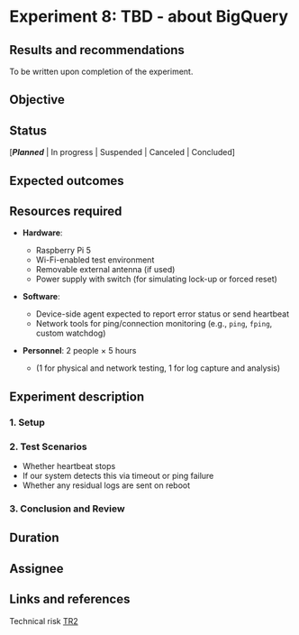 # Experiment 8: TBD - about BigQuery

## Results and recommendations

To be written upon completion of the experiment.

## Objective



## Status

\[***Planned*** | In progress | Suspended | Canceled | Concluded]

## Expected outcomes



## Resources required

* **Hardware**:

  * Raspberry Pi 5
  * Wi-Fi-enabled test environment
  * Removable external antenna (if used)
  * Power supply with switch (for simulating lock-up or forced reset)

* **Software**:

  * Device-side agent expected to report error status or send heartbeat
  * Network tools for ping/connection monitoring (e.g., `ping`, `fping`, custom watchdog)

* **Personnel**: 2 people × 5 hours

  * (1 for physical and network testing, 1 for log capture and analysis)

## Experiment description

### 1. Setup



### 2. Test Scenarios



  * Whether heartbeat stops
  * If our system detects this via timeout or ping failure
  * Whether any residual logs are sent on reboot



### 3. Conclusion and Review



## Duration



## Assignee



## Links and references

Technical risk [TR2](../architectural-drivers.md#technical-risk-assessment)
